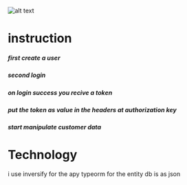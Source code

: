 ![alt text](https://avatars1.githubusercontent.com/u/16504844?s=460&u=4153339d3c0790674731e3c27b086b67117094a8&v=4?raw=true)

# instruction
##### first create a user
##### second login
##### on login success you recive a token 
##### put the token as value in the headers at authorization key
##### start manipulate customer data

# Technology
i use inversify for the apy
typeorm for the entity
db is as json